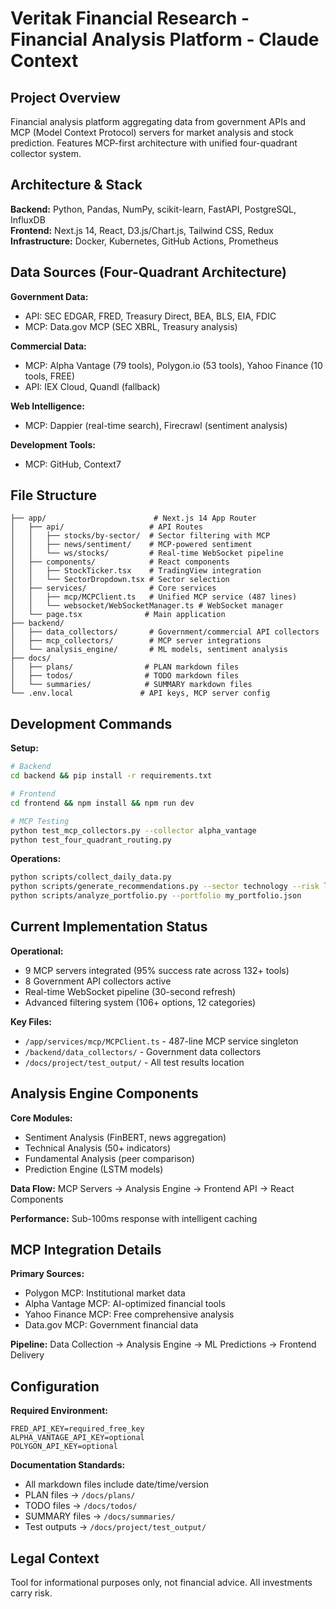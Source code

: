 # Veritak Financial Research - Financial Analysis Platform - Claude Context

## Project Overview
Financial analysis platform aggregating data from government APIs and MCP (Model Context Protocol) servers for market analysis and stock prediction. Features MCP-first architecture with unified four-quadrant collector system.

## Architecture & Stack

**Backend:** Python, Pandas, NumPy, scikit-learn, FastAPI, PostgreSQL, InfluxDB  
**Frontend:** Next.js 14, React, D3.js/Chart.js, Tailwind CSS, Redux  
**Infrastructure:** Docker, Kubernetes, GitHub Actions, Prometheus

## Data Sources (Four-Quadrant Architecture)

**Government Data:**
- API: SEC EDGAR, FRED, Treasury Direct, BEA, BLS, EIA, FDIC
- MCP: Data.gov MCP (SEC XBRL, Treasury analysis)

**Commercial Data:**
- MCP: Alpha Vantage (79 tools), Polygon.io (53 tools), Yahoo Finance (10 tools, FREE)
- API: IEX Cloud, Quandl (fallback)

**Web Intelligence:**
- MCP: Dappier (real-time search), Firecrawl (sentiment analysis)

**Development Tools:**
- MCP: GitHub, Context7

## File Structure

```
├── app/                        # Next.js 14 App Router
│   ├── api/                   # API Routes
│   │   ├── stocks/by-sector/  # Sector filtering with MCP
│   │   ├── news/sentiment/    # MCP-powered sentiment
│   │   └── ws/stocks/         # Real-time WebSocket pipeline
│   ├── components/            # React components
│   │   ├── StockTicker.tsx    # TradingView integration
│   │   └── SectorDropdown.tsx # Sector selection
│   ├── services/              # Core services
│   │   ├── mcp/MCPClient.ts   # Unified MCP service (487 lines)
│   │   └── websocket/WebSocketManager.ts # WebSocket manager
│   └── page.tsx              # Main application
├── backend/
│   ├── data_collectors/       # Government/commercial API collectors
│   ├── mcp_collectors/        # MCP server integrations
│   └── analysis_engine/       # ML models, sentiment analysis
├── docs/
│   ├── plans/                # PLAN markdown files
│   ├── todos/                # TODO markdown files
│   └── summaries/            # SUMMARY markdown files
└── .env.local               # API keys, MCP server config
```

## Development Commands

**Setup:**
```bash
# Backend
cd backend && pip install -r requirements.txt

# Frontend  
cd frontend && npm install && npm run dev

# MCP Testing
python test_mcp_collectors.py --collector alpha_vantage
python test_four_quadrant_routing.py
```

**Operations:**
```bash
python scripts/collect_daily_data.py
python scripts/generate_recommendations.py --sector technology --risk low
python scripts/analyze_portfolio.py --portfolio my_portfolio.json
```

## Current Implementation Status

**Operational:**
- 9 MCP servers integrated (95% success rate across 132+ tools)
- 8 Government API collectors active
- Real-time WebSocket pipeline (30-second refresh)
- Advanced filtering system (106+ options, 12 categories)

**Key Files:**
- `/app/services/mcp/MCPClient.ts` - 487-line MCP service singleton
- `/backend/data_collectors/` - Government data collectors
- `/docs/project/test_output/` - All test results location

## Analysis Engine Components

**Core Modules:**
- Sentiment Analysis (FinBERT, news aggregation)
- Technical Analysis (50+ indicators)
- Fundamental Analysis (peer comparison)
- Prediction Engine (LSTM models)

**Data Flow:**
MCP Servers → Analysis Engine → Frontend API → React Components

**Performance:** Sub-100ms response with intelligent caching

## MCP Integration Details

**Primary Sources:**
- Polygon MCP: Institutional market data
- Alpha Vantage MCP: AI-optimized financial tools
- Yahoo Finance MCP: Free comprehensive analysis
- Data.gov MCP: Government financial data

**Pipeline:** Data Collection → Analysis Engine → ML Predictions → Frontend Delivery

## Configuration

**Required Environment:**
```
FRED_API_KEY=required_free_key
ALPHA_VANTAGE_API_KEY=optional
POLYGON_API_KEY=optional
```

**Documentation Standards:**
- All markdown files include date/time/version
- PLAN files → `/docs/plans/`
- TODO files → `/docs/todos/`
- SUMMARY files → `/docs/summaries/`
- Test outputs → `/docs/project/test_output/`

## Legal Context
Tool for informational purposes only, not financial advice. All investments carry risk.